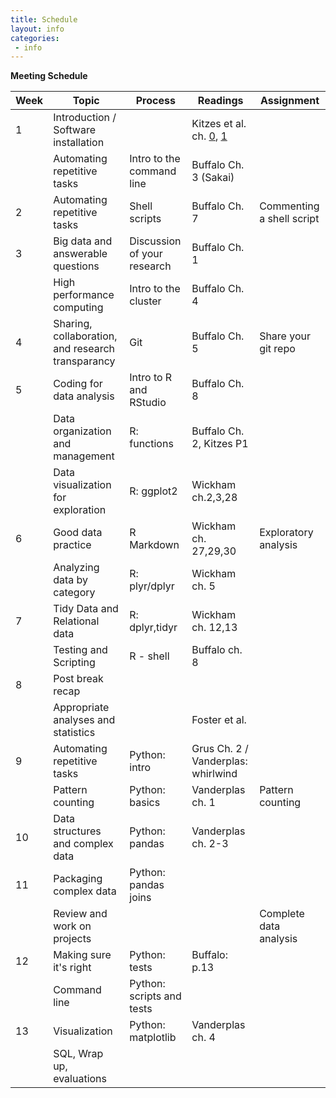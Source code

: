 ```yaml
---
title: Schedule
layout: info
categories:
 - info
---
```


**Meeting Schedule**

| Week | Topic   | Process  | Readings      | Assignment   |
| ---- | ------------ | ---------- | ------------- | ---- |
| 1   | Introduction / Software installation     | | Kitzes et al. ch. [0](https://www.practicereproducibleresearch.org/core-chapters/0-preface.html), [1](https://www.practicereproducibleresearch.org/core-chapters/1-intro.html)| |
|| Automating repetitive tasks | Intro to the command line | Buffalo Ch. 3 (Sakai) |                       |
| 2   | Automating repetitive tasks  | Shell scripts | Buffalo Ch. 7 | Commenting a shell script |
| 3   | Big data and answerable questions   | Discussion of your research  | Buffalo Ch. 1 |                           |
|      | High performance computing  | Intro to the cluster | Buffalo Ch. 4 ||
| 4   | Sharing, collaboration, and research transparancy | Git| Buffalo Ch. 5 | Share your git repo       |
| 5   | Coding for data analysis| Intro to R and RStudio| Buffalo Ch. 8 ||
|    | Data organization and management|R: functions|Buffalo Ch. 2, Kitzes P1||
||Data visualization for exploration| R: ggplot2| Wickham ch.2,3,28 | |
| 6    | Good data practice | R Markdown| Wickham ch. 27,29,30 |Exploratory analysis|
|| Analyzing data by category|R: plyr/dplyr | Wickham ch. 5 | |
| 7 | Tidy Data and Relational data|R: dplyr,tidyr| Wickham ch. 12,13
|    | Testing and Scripting|R - shell  | Buffalo ch. 8 |     |
| 8   | Post break recap
||Appropriate analyses and statistics      ||Foster et al.  |
| 9    | Automating repetitive tasks| Python: intro| Grus Ch. 2 / Vanderplas: whirlwind  |                              |
||Pattern counting |Python: basics|Vanderplas ch. 1|Pattern counting|
| 10   | Data structures and complex data| Python: pandas |Vanderplas ch. 2-3||
|11    | Packaging complex data| Python: pandas joins|||
|   | Review and work on projects| || Complete data analysis    |
| 12   | Making sure it's right   | Python: tests  | Buffalo: p.13              ||
|   | Command line   |  Python: scripts and tests                |              ||
| 13   | Visualization   | Python: matplotlib | Vanderplas ch. 4  ||
|   |SQL, Wrap up, evaluations  ||
